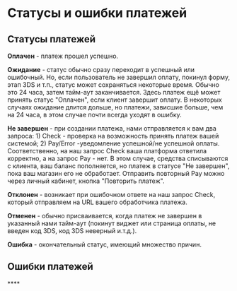 # Статусы и ошибки платежей

## Статусы платежей

**Оплачен** - платеж прошел успешно.

**Ожидание** -  статус обычно сразу переходит в успешный или ошибочный. Но, если пользователь не завершил оплату, покинул форму, этап 3DS и т.п., статус может сохраняться некоторые время. Обычно это 24 часа, затем тайм-аут заканчивается. Здесь платеж ещё может принять статус "Оплачен", если клиент завершит оплату. В некоторых случаях ожидание длится дольше, но платежи, зависшие больше, чем на 24 часа, в этом случае почти всегда уходят в ошибку.  
  
**Не завершен** - при создании платежа, нами отправляется к вам два запроса: 1\) Check - проверка на возможность принять платеж вашей системой; 2\) Pay/Error -уведомление успешной/не успешной оплаты. Соответственно, на наш запрос Check ваша платформа ответила корректно, а на запрос Pay - нет. В этом случае, средства списываются с клиента, ваш баланс пополняется, но платеж в статусе "Не завершен", пока ваш магазин его не обработает. Отправить повторный Pay можно через личный кабинет, кнопка "Повторить платеж".

**Отклонен** - возникает при ошибочном ответе на наш запрос Check, который отправляем на URL вашего обработчика платежа.

**Отменен** - обычно присваивается, когда платеж не завершен в указанный нами тайм-аут \(покинут виджет или страница оплаты, не введен код 3DS, код 3DS неверный и.т.д.\).

**Ошибка** - окончательный статус, имеющий множество причин.  


## Ошибки платежей



\*\*\*\*


